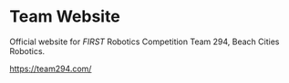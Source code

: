 # Team Website

Official website for _FIRST_ Robotics Competition Team 294, Beach Cities Robotics.

https://team294.com/
